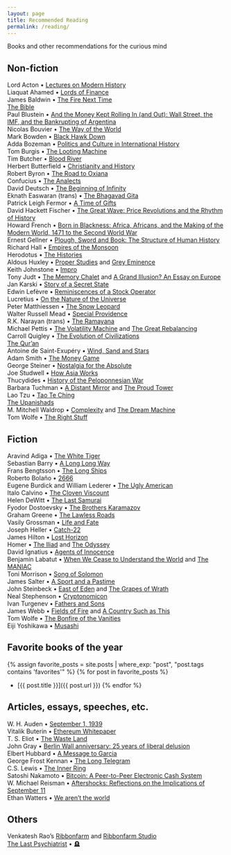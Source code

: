 ```yaml
---
layout: page
title: Recommended Reading
permalink: /reading/
---
```


Books and other recommendations for the curious mind

## Non-fiction
Lord Acton • <a href="https://archive.org/details/LecturesOnModernHistory">Lectures on Modern History</a>
<br>Liaquat Ahamed • <a href="https://www.amazon.com/Lords-Finance-Bankers-Broke-World/dp/0143116800/">Lords of Finance</a>
<br>James Baldwin • <a href="https://www.amazon.com/Fire-Next-Time-James-Baldwin/dp/067974472X/">The Fire Next Time</a>
<br><a href="https://www.amazon.com/Bible-Authorized-Version-Oxford-Classics/dp/0199535949/">The Bible</a>
<br>Paul Blustein  • <a href="https://www.amazon.com/Money-Rolling-Street-Bankrupting-Argentina/dp/1586483811/">And the Money Kept Rolling In (and Out): Wall Street, the IMF, and the Bankrupting of Argentina</a>
<br>Nicolas Bouvier • <a href="https://www.amazon.com/World-York-Review-Books-Classics/dp/1590173228/">The Way of the World</a>
<br>Mark Bowden • <a href="https://www.amazon.com/Black-Hawk-Down-Story-Modern/dp/080214473X/">Black Hawk Down</a>
<br>Adda Bozeman • <a href="https://www.amazon.com/Politics-Culture-International-History-Ancient/dp/1560007354">Politics and Culture in International History</a>
<br>Tom Burgis • <a href="https://www.amazon.com/Looting-Machine-Oligarchs-Corporations-Smugglers/dp/1610397118/">The Looting Machine</a>
<br>Tim Butcher • <a href="https://www.amazon.com/Blood-River-Terrifying-Journey-Dangerous/dp/0802144330/">Blood River</a>
<br>Herbert Butterfield • <a href="https://archive.org/details/christianityhist00butt">Christianity and History</a>
<br>Robert Byron • <a href="https://www.amazon.com/Road-Oxiana-Robert-Byron/dp/0195325605/">The Road to Oxiana</a>
<br>Confucius • <a href="https://www.amazon.com/Analects-Oxford-Worlds-Classics/dp/0192839209/">The Analects</a>
<br>David Deutsch • <a href="https://www.amazon.com/Beginning-Infinity-Explanations-Transform-World/dp/0143121359">The Beginning of Infinity</a>
<br>Eknath Easwaran (trans) • <a href="https://www.amazon.com/Bhagavad-Gita-2nd-Eknath-Easwaran/dp/1586380192/">The Bhagavad Gita</a>
<br>Patrick Leigh Fermor • <a href="https://www.amazon.com/Time-Gifts-Constantinople-Holland-Classics/dp/1590171659/">A Time of Gifts</a>
<br>David Hackett Fischer • <a href="https://www.amazon.com/Great-Wave-Revolutions-Rhythm-History/dp/019512121X/">The Great Wave: Price Revolutions and the Rhythm of History</a>
<br>Howard French • <a href="https://www.amazon.com/Born-Blackness-Africa-Making-Modern/dp/1324092408/">Born in Blackness: Africa, Africans, and the Making of the Modern World, 1471 to the Second World War</a>
<br>Ernest Gellner • <a href="https://www.amazon.com/Plough-Sword-Book-Structure-History/dp/0226287025/">Plough, Sword and Book: The Structure of Human History</a>
<br>Richard Hall • <a href="https://www.amazon.com/Empires-monsoon-history-Indian-invaders/dp/0006380832/">Empires of the Monsoon</a>
<br>Herodotus • <a href="https://www.amazon.com/Histories-Oxford-Worlds-Classics/dp/0199535663/">The Histories</a>
<br>Aldous Huxley • <u>Proper Studies</u> and <a href="https://www.amazon.com/Grey-Eminence-Aldous-Huxley/dp/0099477823/">Grey Eminence</a>
<br>Keith Johnstone • <a href="https://www.amazon.com/Impro-Improvisation-Theatre-Keith-Johnstone/dp/0878301178/">Impro</a>
<br>Tony Judt • <a href="https://www.amazon.com/Memory-Chalet-Tony-Judt/dp/0143119974/">The Memory Chalet</a> and <a href="https://www.amazon.com/Grand-Illusion-Essay-Europe/dp/0814743587/">A Grand Illusion? An Essay on Europe</a>
<br>Jan Karski • <a href="https://www.amazon.com/Story-Secret-State-Report-World/dp/1626160317/">Story of a Secret State</a>
<br>Edwin Lefèvre • <a href="https://www.amazon.com/Reminiscences-Stock-Operator-Edwin-Lefèvre/dp/0471770884/">Reminiscences of a Stock Operator</a>
<br>Lucretius • <a href="https://www.amazon.com/Nature-Universe-Oxford-Worlds-Classics/dp/0199555141/">On the Nature of the Universe</a>
<br>Peter Matthiessen • <a href="https://www.amazon.com/Snow-Leopard-Penguin-Classics/dp/0143105515/">The Snow Leopard</a>
<br>Walter Russell Mead • <a href="https://www.amazon.com/Special-Providence-American-Foreign-Changed/dp/0415935369/">Special Providence</a>
<br>R.K. Narayan (trans) • <a href="https://www.amazon.com/Ramayana-Shortened-Version-Penguin-Classics/dp/0143039679/">The Ramayana</a>
<br>Michael Pettis • <a href="https://www.amazon.com/Volatility-Machine-Emerging-Economics-Financial/dp/0195143302/">The Volatility Machine</a> and <a href="https://www.amazon.com/Great-Rebalancing-Conflict-Perilous-Economy/dp/0691163626/">The Great Rebalancing</a>
<br>Carroll Quigley • <a href="https://www.amazon.com/Evolution-Civilizations-Carroll-Quigley/dp/0913966576/">The Evolution of Civilizations</a>
<br><a href="https://www.amazon.com/Quran-text-Reissue-Abdel-Haleem/dp/B004GU7D2S/">The Qur’an</a>
<br>Antoine de Saint-Exupéry • <a href="https://www.amazon.com/Wind-Sand-Stars-Harvest-Book/dp/0156027496/">Wind, Sand and Stars</a>
<br>Adam Smith • <a href="https://www.amazon.com/Money-Game-Adam-Smith/dp/0394721039/">The Money Game</a>
<br>George Steiner • <a href="https://www.amazon.com/Nostalgia-Absolute-CBC-Massey-Lecture/dp/0887845940/">Nostalgia for the Absolute</a>
<br>Joe Studwell • <a href="https://www.amazon.com/How-Asia-Works-Joe-Studwell/dp/0802121322/">How Asia Works</a>
<br>Thucydides • <a href="https://www.amazon.com/History-Peloponnesian-War-Thucydides/dp/0140440399/">History of the Peloponnesian War</a>
<br>Barbara Tuchman • <a href="https://www.amazon.com/Distant-Mirror-Calamitous-14th-Century/dp/0345349571/">A Distant Mirror</a> and <a href="https://www.amazon.com/Proud-Tower-Portrait-Before-1890-1914/dp/0345405013/">The Proud Tower</a>
<br>Lao Tzu • <a href="https://www.amazon.com/Tao-Te-Ching-Lao-Tzu/dp/1690029994/">Tao Te Ching</a>
<br><a href="https://www.amazon.com/Upanisads-Oxford-Classics-Patrick-Olivelle/dp/019954025X/">The Upanishads</a>
<br>M. Mitchell Waldrop • <a href="https://www.amazon.com/Complexity-Emerging-Science-Loose-leaf-Common/dp/B00FAZGSHO/">Complexity</a> and <a href="https://www.amazon.com/Dream-Machine-M-Mitchell-Waldrop/dp/1732265119/">The Dream Machine</a>
<br>Tom Wolfe • <a href="https://www.amazon.com/Right-Stuff-Tom-Wolfe/dp/0312427565/">The Right Stuff</a>

## Fiction
Aravind Adiga • <a href="https://www.amazon.com/White-Tiger-Novel-Aravind-Adiga/dp/1416562605/r">The White Tiger</a>
<br>Sebastian Barry • <a href="https://www.amazon.com/Long-Way-Sebastian-Barry/dp/0143035096/">A Long Long Way</a>
<br>Frans Bengtsson • <a href="https://www.amazon.com/Long-Ships-Review-Books-Classics/dp/1590173465/">The Long Ships</a>
<br>Roberto Bolaño • <a href="https://bookshop.org/p/books/2666-roberto-bolano/8772677?ean=9780312429218&next=t&next=t">2666</a>
<br>Eugene Burdick and William Lederer • <a href="https://www.amazon.com/Ugly-American-Eugene-Burdick/dp/0393356728/">The Ugly American</a>
<br>Italo Calvino • <a href="https://bookshop.org/p/books/the-cloven-viscount-italo-calvino/7085280?ean=9780544960060&next=t&next=t">The Cloven Viscount</a> 
<br>Helen DeWitt • <a href="https://www.amazon.com/Last-Samurai-Helen-DeWitt/dp/081122550X/">The Last Samurai</a>
<br>Fyodor Dostoevsky • <a href="https://www.amazon.com/Brothers-Karamazov-Bicentennial-Novel-Epilogue/dp/1250788455/">The Brothers Karamazov</a>
<br>Graham Greene • <a href="https://www.amazon.com/Lawless-Roads-Penguin-Classics/dp/0143039733/">The Lawless Roads</a>
<br>Vasily Grossman • <a href="https://www.amazon.com/Life-Fate-Review-Books-Classics/dp/1590172019/">Life and Fate</a>
<br>Joseph Heller • <a href="https://www.amazon.com/Catch-22-50th-Anniversary-Joseph-Heller/dp/1451626657/">Catch-22</a>
<br>James Hilton • <a href="https://www.amazon.com/Lost-Horizon-Novel-James-Hilton/dp/0062113720">Lost Horizon</a>
<br>Homer • <a href="https://www.amazon.com/Iliad-Homer/dp/0140275363/">The Iliad</a> and <a href="https://www.amazon.com/Odyssey-Homer/dp/0140268863/">The Odyssey</a>
<br>David Ignatius • <a href="https://www.amazon.com/Agents-Innocence-Novel-David-Ignatius/dp/0393317382">Agents of Innocence</a>
<br>Benjamín Labatut • <a href="https://www.amazon.com/When-We-Cease-Understand-World/dp/1681375664/">When We Cease to Understand the World</a> and <a href="https://www.amazon.com/MANIAC-Benjamin-Labatut/dp/0593654471">The MANIAC</a>
<br>Toni Morrison • <a href="https://www.amazon.com/Song-Solomon-Toni-Morrison/dp/140003342X/">Song of Solomon</a>
<br>James Salter • <a href="https://www.amazon.com/Sport-Pastime-Novel-FSG-Classics/dp/0374530505/">A Sport and a Pastime</a>
<br>John Steinbeck • <a href="https://www.amazon.com/East-Eden-John-Steinbeck-Centennial/dp/0142004235/">East of Eden</a> and <a href="https://www.amazon.com/Grapes-Wrath-John-Steinbeck/dp/0143039431/">The Grapes of Wrath</a>
<br>Neal Stephenson • <a href="https://www.amazon.com/Cryptonomicon-Neal-Stephenson/dp/0380788624/">Cryptonomicon</a>
<br>Ivan Turgenev • <a href="https://www.amazon.com/Fathers-Sons-Oxford-Worlds-Classics/dp/019953604X/">Fathers and Sons</a>
<br>James Webb • <a href="https://www.amazon.com/Fields-Fire-Novel-James-Webb/dp/0553583859/">Fields of Fire</a> and <a href="https://www.amazon.com/Country-Such-This-Bluejacket-Books/dp/1557509646/">A Country Such as This</a>
<br>Tom Wolfe • <a href="https://www.amazon.com/Bonfire-Vanities-Tom-Wolfe/dp/0312427573/">The Bonfire of the Vanities</a>
<br>Eiji Yoshikawa • <a href="https://www.amazon.com/Musashi-Epic-Novel-Samurai-Era/dp/156836427X">Musashi</a>

## Favorite books of the year
{% assign favorite_posts = site.posts | where_exp: "post", "post.tags contains 'favorites'" %}
{% for post in favorite_posts %}
* [{{ post.title }}]({{ post.url }})
{% endfor %}

## Articles, essays, speeches, etc.
W. H. Auden • <a href="https://poets.org/poem/september-1-1939">September 1, 1939</a>
<br>Vitalik Buterin • <a href="https://ethereum.org/content/whitepaper/whitepaper-pdf/Ethereum_Whitepaper_-_Buterin_2014.pdf">Ethereum Whitepaper</a>
<br>T. S. Eliot • <a href="https://www.poetryfoundation.org/poems/47311/the-waste-land">The Waste Land</a>
<br>John Gray • <a href="https://www.prospectmagazine.co.uk/magazine/berlin-wall-anniversary-25-years-of-liberal-delusion">Berlin Wall anniversary: 25 years of liberal delusion</a>
<br>Elbert Hubbard • <a href="https://courses.csail.mit.edu/6.803/pdf/hubbard1899.pdf">A Message to Garcia</a>
<br>George Frost Kennan • <a href="https://nsarchive2.gwu.edu/coldwar/documents/episode-1/kennan.htm">The Long Telegram</a>
<br>C.S. Lewis • <a href="https://www.lewissociety.org/innerring/">The Inner Ring</a>
<br>Satoshi Nakamoto • <a href="https://bitcoin.org/bitcoin.pdf">Bitcoin: A Peer-to-Peer Electronic Cash System</a>
<br>W. Michael Reisman • <a href="https://openyls.law.yale.edu/bitstream/handle/20.500.13051/195/Aftershocks_Reflections_on_the_Implications_of_September_11.pdf?sequence=2&isAllowed=y">Aftershocks: Reflections on the Implications of September 11</a>
<br>Ethan Watters • <a href="https://psmag.com/social-justice/joe-henrich-weird-ultimatum-game-shaking-up-psychology-economics-53135">We aren’t the world</a>

## Others
Venkatesh Rao’s <a href="https://www.ribbonfarm.com/">Ribbonfarm</a> and <a href="https://studio.ribbonfarm.com/">Ribbonfarm Studio</a>
<br><a href="https://thelastpsychiatrist.com/">The Last Psychiatrist</a> • 🪦